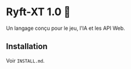 # Ryft-XT 1.0 🚀

Un langage conçu pour le jeu, l'IA et les API Web.

## Installation
Voir `INSTALL.md`.